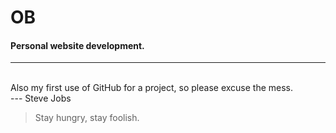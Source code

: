 OB
========

#### Personal website development.
-----
<br>
Also my first use of GitHub for a project, so please excuse the mess.
<br>
---
Steve Jobs

> Stay hungry, stay foolish.
